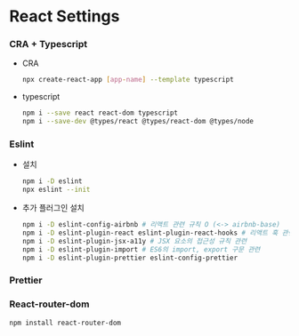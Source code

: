 # React Settings

### CRA + Typescript

- CRA

  ```bash
  npx create-react-app [app-name] --template typescript
  ```

- typescript

  ```bash
  npm i --save react react-dom typescript
  npm i --save-dev @types/react @types/react-dom @types/node
  ```

### Eslint

- 설치

  ```bash
  npm i -D eslint
  npx eslint --init
  ```

- 추가 플러그인 설치

  ```bash
  npm i -D eslint-config-airbnb # 리액트 관련 규칙 O (<-> airbnb-base)
  npm i -D eslint-plugin-react eslint-plugin-react-hooks # 리액트 훅 관련 규칙 관련
  npm i -D eslint-plugin-jsx-a11y # JSX 요소의 접근성 규칙 관련 
  npm i -D eslint-plugin-import # ES6의 import, export 구문 관련
  npm i -D eslint-plugin-prettier eslint-config-prettier 
  ```



### Prettier

### React-router-dom

```
npm install react-router-dom
```

